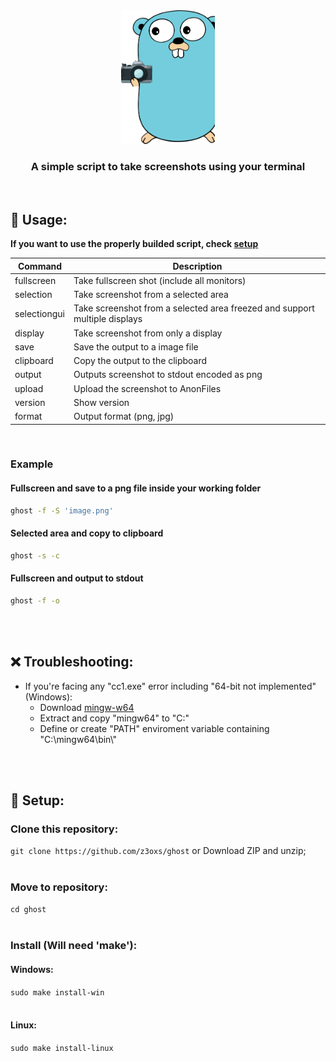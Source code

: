 <div align="center">
    <img src="./assets/logo.png" width="150" />
    <h3>A simple script to take screenshots using your terminal</h3>
</div>

&nbsp;
## 🚀 Usage:
**If you want to use the properly builded script, check <a href="#setup">setup</a>**

| Command    |     Description    |
| ------------- | ------------------ |
| fullscreen |  Take fullscreen shot (include all monitors) |
| selection | Take screenshot from a selected area |
| selectiongui | Take screenshot from a selected area freezed and support multiple displays |
| display | Take screenshot from only a display |
| save | Save the output to a image file |
| clipboard | Copy the output to the clipboard |
| output | Outputs screenshot to stdout encoded as png |
| upload | Upload the screenshot to AnonFiles |
| version | Show version |
| format | Output format (png, jpg) |

&nbsp;
### Example
#### Fullscreen and save to a png file inside your working folder
```bash
ghost -f -S 'image.png'
```
#### Selected area and copy to clipboard
```bash
ghost -s -c
```
#### Fullscreen and output to stdout
```bash
ghost -f -o
```

<br><br>
## ❌ Troubleshooting:
- If you're facing any "cc1.exe" error including "64-bit not implemented" (Windows):
    - Download [mingw-w64](https://sourceforge.net/projects/mingw-w64/files/Toolchains%20targetting%20Win64/Personal%20Builds/mingw-builds/8.1.0/threads-posix/seh/x86_64-8.1.0-release-posix-seh-rt_v6-rev0.7z)
    - Extract and copy "mingw64" to "C:\"
    - Define or create "PATH" enviroment variable containing "C:\\mingw64\\bin\\"

<br><br>
<a name="setup"></a>
## 🔧 Setup:
### Clone this repository:<br>
`git clone https://github.com/z3oxs/ghost` or Download ZIP and unzip;<br><br>
### Move to repository:<br>
`cd ghost`<br><br>
### Install (Will need 'make'):<br>
#### Windows:<br>
`sudo make install-win`<br><br>
#### Linux:<br>
`sudo make install-linux`<br><br>
